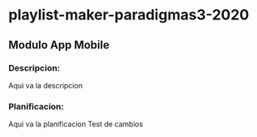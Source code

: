 # playlist-maker-paradigmas3-2020
## Modulo App Mobile
### Descripcion:
Aqui va la descripcion

### Planificacion:
Aqui va la planificacion
Test de cambios
